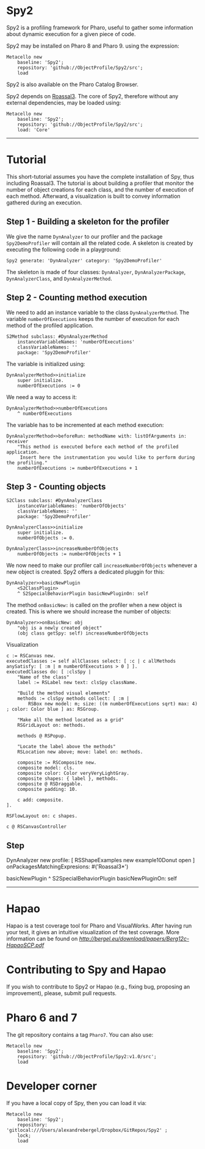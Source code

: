 # Spy2
Spy2 is a profiling framework for Pharo, useful to gather some information about dynamic execution for a given piece of code. 

Spy2 may be installed on Pharo 8 and Pharo 9. using the expression:

```Smalltalk
Metacello new 
	baseline: 'Spy2'; 
	repository: 'github://ObjectProfile/Spy2/src'; 
	load
```  

Spy2 is also available on the Pharo Catalog Browser.

Spy2 depends on [Roassal3](https://github.com/ObjectProfile/Roassal3/). The core of Spy2, therefore without any external dependencies, may be loaded using:

```Smalltalk
Metacello new 
	baseline: 'Spy2'; 
	repository: 'github://ObjectProfile/Spy2/src'; 
	load: 'Core'
```

----
# Tutorial

This short-tutorial assumes you have the complete installation of Spy, thus including Roassal3. The tutorial is about building a profiler that monitor the number of object creations for each class, and the number of execution of each method. Afterward, a visualization is built to convey information gathered during an execution.

## Step 1 - Building a skeleton for the profiler
We give the name `DynAnalyzer` to our profiler and the package `Spy2DemoProfiler` will contain all the related code. A skeleton is created by executing the following code in a playground:

```Smalltalk
Spy2 generate: 'DynAnalyzer' category: 'Spy2DemoProfiler'
```

The skeleton is made of four classes: `DynAnalyzer`, `DynAnalyzerPackage`, `DynAnalyzerClass`, and `DynAnalyzerMethod`.

## Step 2 - Counting method execution

We need to add an instance variable to the class `DynAnalyzerMethod`. The variable `numberOfExecutions` keeps the number of execution for each method of the profiled application.

```Smalltalk
S2Method subclass: #DynAnalyzerMethod
	instanceVariableNames: 'numberOfExecutions'
	classVariableNames: ''
	package: 'Spy2DemoProfiler'
```

The variable is initialized using: 

```Smalltalk
DynAnalyzerMethod>>initialize
	super initialize.
	numberOfExecutions := 0
```

We need a way to access it:

```Smalltalk
DynAnalyzerMethod>>numberOfExecutions
	^ numberOfExecutions
```

The variable has to be incremented at each method execution:
```Smalltalk
DynAnalyzerMethod>>beforeRun: methodName with: listOfArguments in: receiver
	"This method is executed before each method of the profiled application.
	 Insert here the instrumentation you would like to perform during the profiling."
	numberOfExecutions := numberOfExecutions + 1
```

## Step 3 - Counting objects

```Smalltalk
S2Class subclass: #DynAnalyzerClass
	instanceVariableNames: 'numberOfObjects'
	classVariableNames: ''
	package: 'Spy2DemoProfiler'
```

```Smalltalk
DynAnalyzerClass>>initialize
	super initialize.
	numberOfObjects := 0.
```

```Smalltalk
DynAnalyzerClass>>increaseNumberOfObjects 
	numberOfObjects := numberOfObjects + 1
```

We now need to make our profiler call `increaseNumberOfObjects` whenever a new object is created. Spy2 offers a dedicated pluggin for this:

```Smalltalk
DynAnalyzer>>basicNewPlugin
	<S2ClassPlugin>
	^ S2SpecialBehaviorPlugin basicNewPluginOn: self
```

The method `onBasicNew:` is called on the profiler when a new object is created. This is where we should increase the number of objects:

```Smalltalk
DynAnalyzer>>onBasicNew: obj
	"obj is a newly created object"
	(obj class getSpy: self) increaseNumberOfObjects
```






Visualization
```Smalltalk
c := RSCanvas new.
executedClasses := self allClasses select: [ :c | c allMethods anySatisfy: [ :m | m numberOfExecutions > 0 ] ].
executedClasses do: [ :clsSpy |
	"Name of the class"
	label := RSLabel new text: clsSpy className.
	
	"Build the method visual elements"
	methods := clsSpy methods collect: [ :m |
		RSBox new model: m; size: ((m numberOfExecutions sqrt) max: 4) ; color: Color blue ] as: RSGroup.
	
	"Make all the method located as a grid"
	RSGridLayout on: methods.
	
	methods @ RSPopup.
	
	"Locate the label above the methods"
	RSLocation new above; move: label on: methods.
	
	composite := RSComposite new.
	composite model: cls.
	composite color: Color veryVeryLightGray.
	composite shapes: { label }, methods.
	composite @ RSDraggable.
	composite padding: 10.
	
	c add: composite.
].

RSFlowLayout on: c shapes.

c @ RSCanvasController
```

## Step 

DynAnalyzer new
	profile: [ RSShapeExamples new example10Donut open ] 
	onPackagesMatchingExpresions: #('Roassal3*')
	
	
	

basicNewPlugin
	<S2ClassPlugin>
	^ S2SpecialBehaviorPlugin basicNewPluginOn: self



----



# Hapao 
Hapao is a test coverage tool for Pharo and VisualWorks. After having run your test, it gives an intuitive visualization of the test coverage.
More information can be found on *http://bergel.eu/download/papers/Berg12c-HapaoSCP.pdf*


# Contributing to Spy and Hapao
If you wish to contribute to Spy2 or Hapao (e.g., fixing bug, proposing an improvement), please, submit pull requests.

# Pharo 6 and 7

The git repository contains a tag `Pharo7`. You can also use:

```Smalltalk
Metacello new 
	baseline: 'Spy2'; 
	repository: 'github://ObjectProfile/Spy2:v1.0/src'; 
	load
```

# Developer corner

If you have a local copy of Spy, then you can load it via:
```Smalltalk
Metacello new 
	baseline: 'Spy2'; 
	repository: 'gitlocal:///Users/alexandrebergel/Dropbox/GitRepos/Spy2' ;
	lock;
	load
``` 
